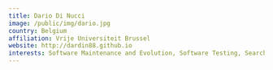 ```yaml
---
title: Dario Di Nucci
image: /public/img/dario.jpg
country: Belgium
affiliation: Vrije Universiteit Brussel
website: http://dardin88.github.io
interests: Software Maintenance and Evolution, Software Testing, Search Based Software Engineering, Green Mining, Mining Software Repositories, Empirical Software Engineering
---
```

